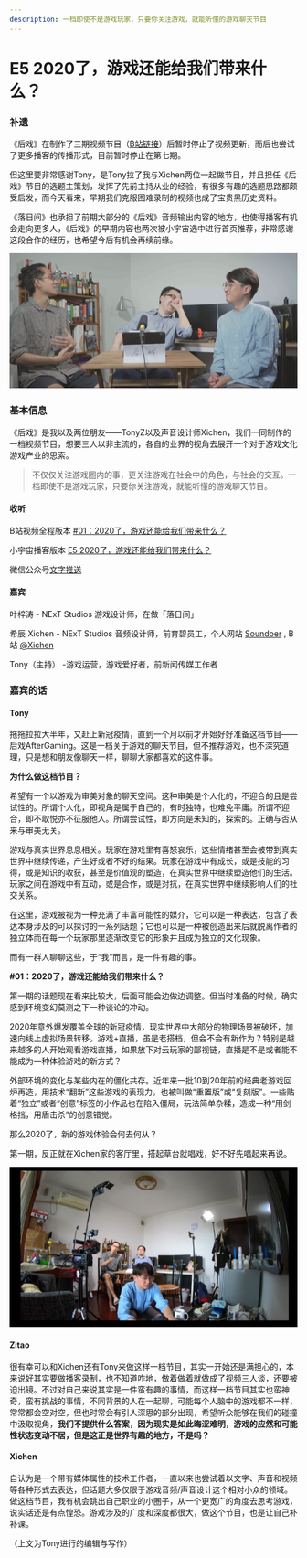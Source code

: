 ```yaml
---
description: 一档即使不是游戏玩家，只要你关注游戏，就能听懂的游戏聊天节目
---
```


# E5 2020了，游戏还能给我们带来什么？

### 补遗

《后戏》在制作了三期视频节目（[B站链接](https://space.bilibili.com/493763515)）后暂时停止了视频更新，而后也尝试了更多播客的传播形式，目前暂时停止在第七期。

但这里要非常感谢Tony，是Tony拉了我与Xichen两位一起做节目，并且担任《后戏》节目的选题主策划，发挥了先前主持从业的经验，有很多有趣的选题思路都颇受启发，而今天看来，早期我们克服困难录制的视频也成了宝贵黑历史资料。

《落日间》也承担了前期大部分的《后戏》音频输出内容的地方，也使得播客有机会走向更多人，《后戏》的早期内容也两次被小宇宙选中进行首页推荐，非常感谢这段合作的经历，也希望今后有机会再续前缘。

![](../.gitbook/assets/e5scene.png)

### 基本信息

《后戏》是我以及两位朋友——TonyZ以及声音设计师Xichen，我们一同制作的一档视频节目，想要三人以非主流的，各自的业界的视角去展开一个对于游戏文化游戏产业的思索。

> 不仅仅关注游戏圈内的事，更关注游戏在社会中的角色，与社会的交互。一档即使不是游戏玩家，只要你关注游戏，就能听懂的游戏聊天节目。

#### 收听

B站视频全程版本 [\#01：2020了，游戏还能给我们带来什么？](https://www.bilibili.com/video/BV1dp4y1i7yv)

小宇宙播客版本 [E5 2020了，游戏还能给我们带来什么？](https://www.xiaoyuzhoufm.com/episode/5f1872119504bbdb7721024d?s=eyJ1IjogIjVlYmNkNzkwMjFhYzg1ODA0MTJiNzcxMCJ9)

微信公众号[文字推送](https://mp.weixin.qq.com/s/0A3aGHdu10zS7HBmvyZ42Q)

#### 嘉宾

叶梓涛 - NExT Studios 游戏设计师，在做「落日间」

希辰 Xichen - NExT Studios 音频设计师，前育碧员工，个人网站 [Soundoer](https://soundoer.com/) , B站 [@Xichen](https://space.bilibili.com/157914767)

Tony（主持） -游戏运营，游戏爱好者，前新闻传媒工作者

### 嘉宾的话

#### Tony

拖拖拉拉大半年，又赶上新冠疫情，直到一个月以前才开始好好准备这档节目——后戏AfterGaming。这是一档关于游戏的聊天节目，但不推荐游戏，也不深究道理，只是想和朋友像聊天一样，聊聊大家都喜欢的这件事。

**为什么做这档节目？**

希望有一个以游戏为审美对象的聊天空间。这种审美是个人化的，不迎合的且是尝试性的。所谓个人化，即视角是属于自己的，有时独特，也难免平庸。所谓不迎合，即不取悦亦不征服他人。所谓尝试性，即方向是未知的，探索的。正确与否从来与审美无关。

游戏与真实世界息息相关。玩家在游戏里有喜怒哀乐，这些情绪甚至会被带到真实世界中继续传递，产生好或者不好的结果。玩家在游戏中有成长，或是技能的习得，或是知识的收获，甚至是价值观的塑造，在真实世界中继续塑造他们的生活。玩家之间在游戏中有互动，或是合作，或是对抗，在真实世界中继续影响人们的社交关系。

在这里，游戏被视为一种充满了丰富可能性的媒介，它可以是一种表达，包含了表达本身涉及的可以探讨的一系列话题；它也可以是一种被创造出来后就脱离作者的独立体而在每一个玩家那里逐渐改变它的形象并且成为独立的文化现象。

而有一群人聊聊这些，于“我”而言，是一件有趣的事。

**\#01：2020了，游戏还能给我们带来什么？**

第一期的话题现在看来比较大，后面可能会边做边调整。但当时准备的时候，确实感到环境变幻莫测之下一种谈论的冲动。

2020年意外爆发覆盖全球的新冠疫情，现实世界中大部分的物理场景被破坏，加速向线上虚拟场景转移。游戏+直播，虽是老搭档，但会不会有新作为？特别是越来越多的人开始观看游戏直播，如果放下对云玩家的鄙视链，直播是不是或者能不能成为一种体验游戏的新方式？

外部环境的变化与某些内在的僵化共存。近年来一批10到20年前的经典老游戏回炉再造，用技术“翻新”这些游戏的表现力，也被叫做“重置版”或“复刻版”。一些贴着“独立”或者“创意”标签的小作品也在陷入僵局，玩法简单杂糅，造成一种“用剑格挡，用盾击杀”的创意错觉。

那么2020了，新的游戏体验会何去何从？

第一期，反正就在Xichen家的客厅里，搭起草台就唱戏，好不好先唱起来再说。

![](../.gitbook/assets/e5setup.png)

#### Zitao

很有幸可以和Xichen还有Tony来做这样一档节目，其实一开始还是满担心的，本来说好其实要做播客录制，也不知道咋地，做着做着就做成了视频三人谈，还要被迫出镜。不过对自己来说其实是一件蛮有趣的事情，而这样一档节目其实也蛮神奇，蛮有挑战的事情，不同背景的人在一起聊，可能每个人脑中的游戏都不一样，常常都会空对空，但也时常会有引人深思的部分出现，希望听众能够在我们的碰撞中汲取视角，**我们不提供什么答案，因为现实是如此晦涩难明，游戏的应然和可能性状态变动不居，但是这正是世界有趣的地方，不是吗？**

#### Xichen

自认为是一个带有媒体属性的技术工作者，一直以来也尝试着以文字、声音和视频等各种形式去表达，但话题大多仅限于游戏音频/声音设计这个相对小众的领域。做这档节目，我有机会跳出自己职业的小圈子，从一个更宽广的角度去思考游戏，说实话还是有点惶恐。游戏涉及的广度和深度都很大，做这个节目，也是让自己补补课。



（上文为Tony进行的编辑与写作）

